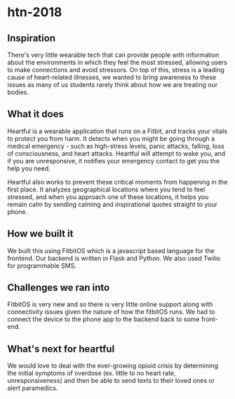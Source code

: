 # htn-2018

## Inspiration
There's very little wearable tech that can provide people with information about the environments in which they feel the most stressed, allowing users to make connections and avoid stressors. On top of this, stress is a leading cause of heart-related illnesses, we wanted to bring awareness to these issues as many of us students rarely think about how we are treating our bodies. 

## What it does

Heartful is a wearable application that runs on a Fitbit, and tracks your vitals to protect you from harm. It detects when you might be going through a medical emergency - such as high-stress levels, panic attacks, falling, loss of consciousness, and heart attacks. Heartful will attempt to wake you, and if you are unresponsive, it notifies your emergency contact to get you the help you need. 

Heartful also works to prevent these critical moments from happening in the first place. It analyzes geographical locations where you tend to feel stressed, and when you approach one of these locations, it helps you remain calm by sending calming and inspirational quotes straight to your phone.

## How we built it
We built this using FitbitOS which is a javascript based language for the frontend. Our backend is written in Flask and Python. We also used Twilio for programmable SMS.

## Challenges we ran into
FitbitOS is very new and so there is very little online support along with connectivity issues given the nature of how the fitbitOS runs. We had to connect the device to the phone app to the backend back to some front-end. 

## What's next for heartful
We would love to deal with the ever-growing opioid crisis by determining the initial symptoms of overdose (ex. little to no heart rate, unresponsiveness) and then be able to send texts to their loved ones or alert paramedics. 


